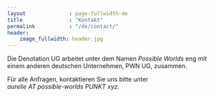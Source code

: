 ```yaml
---
layout              : page-fullwidth-de
title               : "Kontakt"
permalink           : "/de/contact/"
header:
    image_fullwidth: header.jpg
---
```


Die Denotation UG arbeitet unter dem Namen *Possible Worlds* eng mit einem anderen deutschen Unternehmen, PWN UG, zusammen.

Für alle Anfragen, kontaktieren Sie uns bitte unter <br> *aurelie AT possible-worlds PUNKT xyz*.

